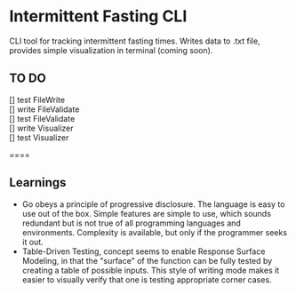 # Intermittent Fasting CLI  

CLI tool for tracking intermittent fasting times. Writes data to .txt file, provides simple visualization in terminal (coming soon).

## TO DO  

[] test FileWrite  
[] write FileValidate  
[] test FileValidate  
[] write Visualizer  
[] test Visualizer  

====

## Learnings

- Go obeys a principle of progressive disclosure. The language is easy to use out of the box. Simple features are simple to use, which sounds redundant but is not true of all programming languages and environments. Complexity is available, but only if the programmer seeks it out.  
- Table-Driven Testing, concept seems to enable Response Surface Modeling, in that the "surface" of the function can be fully tested by creating a table of possible inputs. This style of writing mode makes it easier to visually verify that one is testing appropriate corner cases.  
